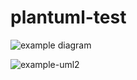 # plantuml-test

![example diagram](https://54a9ec8c9a43.ngrok.io/proxy?cache=no&src=https://raw.githubusercontent.com/i-kay/plantuml-test/main/src/example-uml.iuml)

![example-uml2](https://53f8773188e2.ngrok.io/plantuml/svg/PP8nJyCm48Lt_ufJ9ZhKRIeGInkL3cnCT4UESqsjsEV8TgW4uh_ZH16wqEsTttrtxoGVOr8X3SwAs1dgLL0Ed2Ulhy4xX1G6P4vGr4NiORTbZqrle7pYBoe4VpjVZUu8OuIjV6PchtIdMZoRPF75cfOSKWABbyIQXeXQHJpvq63WanxvOhoemQPNJ-dTV26KEnuLTLBKshiPfH1_7XHlob01tmBWmMKfFmtULcCLpTYGFAt43mTEETOCr5bAxLtlAPymKSlA-GRjFtvVLzEY5FURkYf0HHZhZnI5O3X8MTrlc3lXSAWMUPc6zRfQvE2UdAQoqvZEu4ZEcOz8JVuLlm00 "example-uml2")
